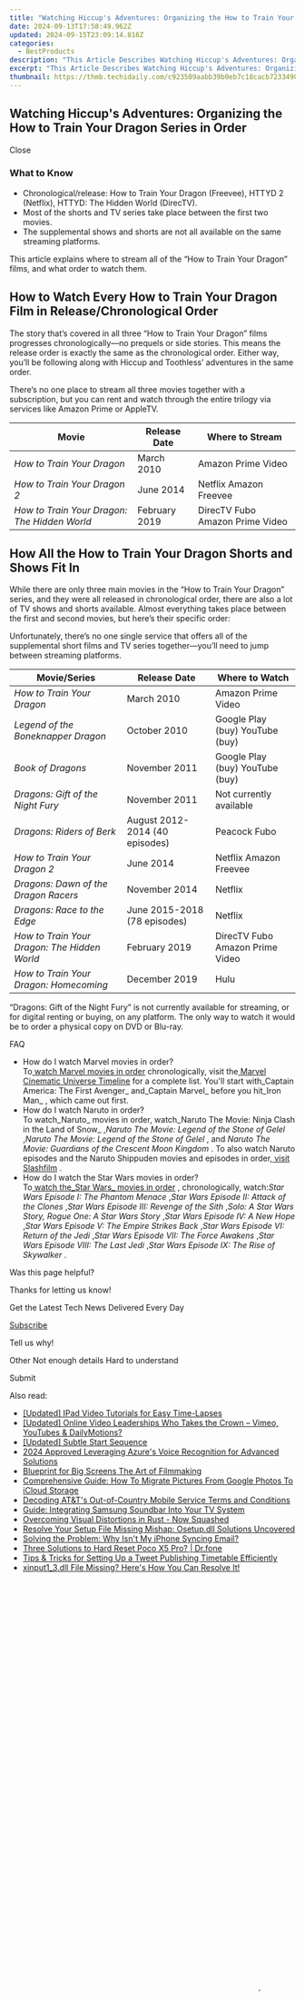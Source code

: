 ```yaml
---
title: "Watching Hiccup's Adventures: Organizing the How to Train Your Dragon Series in Order"
date: 2024-09-13T17:58:49.962Z
updated: 2024-09-15T23:09:14.816Z
categories:
  - BestProducts
description: "This Article Describes Watching Hiccup's Adventures: Organizing the How to Train Your Dragon Series in Order"
excerpt: "This Article Describes Watching Hiccup's Adventures: Organizing the How to Train Your Dragon Series in Order"
thumbnail: https://thmb.techidaily.com/c923509aabb39b0eb7c18cacb723349038dd49742635efdbf9b811ae50d9f542.jpg
---
```


## Watching Hiccup's Adventures: Organizing the How to Train Your Dragon Series in Order

Close 

###  What to Know

* Chronological/release: How to Train Your Dragon (Freevee), HTTYD 2 (Netflix), HTTYD: The Hidden World (DirecTV).
* Most of the shorts and TV series take place between the first two movies.
* The supplemental shows and shorts are not all available on the same streaming platforms.

 This article explains where to stream all of the “How to Train Your Dragon” films, and what order to watch them.

##  How to Watch Every How to Train Your Dragon Film in Release/Chronological Order 

 The story that’s covered in all three “How to Train Your Dragon” films progresses chronologically—no prequels or side stories. This means the release order is exactly the same as the chronological order. Either way, you’ll be following along with Hiccup and Toothless’ adventures in the same order.  

 There’s no one place to stream all three movies together with a subscription, but you can rent and watch through the entire trilogy via services like Amazon Prime or AppleTV.

| **Movie**                                    | **Release Date** | **Where to Stream**             |
| -------------------------------------------- | ---------------- | ------------------------------- |
| _How to Train Your Dragon_                   | March 2010       | Amazon Prime Video              |
| _How to Train Your Dragon 2_                 | June 2014        | Netflix Amazon Freevee          |
| _How to Train Your Dragon: The Hidden World_ | February 2019    | DirecTV Fubo Amazon Prime Video |

##  How All the How to Train Your Dragon Shorts and Shows Fit In 

 While there are only three main movies in the “How to Train Your Dragon” series, and they were all released in chronological order, there are also a lot of TV shows and shorts available. Almost everything takes place between the first and second movies, but here’s their specific order:  

 Unfortunately, there’s no one single service that offers all of the supplemental short films and TV series together—you’ll need to jump between streaming platforms.

| **Movie/Series**                             | **Release Date**               | **Where to Watch**              |
| -------------------------------------------- | ------------------------------ | ------------------------------- |
| _How to Train Your Dragon_                   | March 2010                     | Amazon Prime Video              |
| _Legend of the Boneknapper Dragon_           | October 2010                   | Google Play (buy) YouTube (buy) |
| _Book of Dragons_                            | November 2011                  | Google Play (buy) YouTube (buy) |
| _Dragons: Gift of the Night Fury_            | November 2011                  | Not currently available         |
| _Dragons: Riders of Berk_                    | August 2012-2014 (40 episodes) | Peacock Fubo                    |
| _How to Train Your Dragon 2_                 | June 2014                      | Netflix Amazon Freevee          |
| _Dragons: Dawn of the Dragon Racers_         | November 2014                  | Netflix                         |
| _Dragons: Race to the Edge_                  | June 2015-2018 (78 episodes)   | Netflix                         |
| _How to Train Your Dragon: The Hidden World_ | February 2019                  | DirecTV Fubo Amazon Prime Video |
| _How to Train Your Dragon: Homecoming_       | December 2019                  | Hulu                            |

 “Dragons: Gift of the Night Fury” is not currently available for streaming, or for digital renting or buying, on any platform. The only way to watch it would be to order a physical copy on DVD or Blu-ray.

 FAQ

* How do I watch Marvel movies in order?  
 To[ watch Marvel movies in order](https://www.lifewire.com/watch-marvel-movies-in-order-online-5077381) chronologically, visit the[ Marvel Cinematic Universe Timeline](https://www.marvel.com/articles/movies/marvel-cinematic-universe-timeline-disney-plus) for a complete list. You'll start with_Captain America: The First Avenger_ and_Captain Marvel_ before you hit_Iron Man_ , which came out first.
* How do I watch Naruto in order?  
 To watch_Naruto_ movies in order, watch_Naruto The Movie: Ninja Clash in the Land of Snow_ ,_Naruto The Movie: Legend of the Stone of Gelel_ ,_Naruto The Movie: Legend of the Stone of Gelel_ , and _Naruto The Movie: Guardians of the Crescent Moon Kingdom_ . To also watch Naruto episodes and the Naruto Shippuden movies and episodes in order,[ visit Slashfilm](https://www.slashfilm.com/903307/how-to-watch-the-naruto-franchise-in-order/) .
* How do I watch the Star Wars movies in order?  
 To[ watch the_Star Wars_ movies in order](https://www.lifewire.com/watch-star-wars-movies-in-order-online-5077382) , chronologically, watch:_Star Wars Episode I: The Phantom Menace_ ,_Star Wars Episode II: Attack of the Clones_ ,_Star Wars Episode III: Revenge of the Sith_ ,_Solo: A Star Wars Story, Rogue One: A Star Wars Story_ ,_Star Wars Episode IV: A New Hope_ ,_Star Wars Episode V: The Empire Strikes Back_ ,_Star Wars Episode VI: Return of the Jedi_ ,_Star Wars Episode VII: The Force Awakens_ ,_Star Wars Episode VIII: The Last Jedi_ ,_Star Wars Episode IX: The Rise of Skywalker_ .

Was this page helpful?

Thanks for letting us know!

 Get the Latest Tech News Delivered Every Day

[ Subscribe ](https://www.lifewire.com/#) 

Tell us why!

 Other  Not enough details  Hard to understand 

 Submit 

<ins class="adsbygoogle"
     style="display:block"
     data-ad-format="autorelaxed"
     data-ad-client="ca-pub-7571918770474297"
     data-ad-slot="1223367746"></ins>

<ins class="adsbygoogle"
     style="display:block"
     data-ad-client="ca-pub-7571918770474297"
     data-ad-slot="8358498916"
     data-ad-format="auto"
     data-full-width-responsive="true"></ins>

<span class="atpl-alsoreadstyle">Also read:</span>
<div><ul>
<li><a href="https://screen-mirroring-recording.techidaily.com/updated-ipad-video-tutorials-for-easy-time-lapses/"><u>[Updated] IPad Video Tutorials for Easy Time-Lapses</u></a></li>
<li><a href="https://facebook-video-footage.techidaily.com/updated-online-video-leaderships-who-takes-the-crown-vimeo-youtubes-and-dailymotions/"><u>[Updated] Online Video Leaderships Who Takes the Crown – Vimeo, YouTubes & DailyMotions?</u></a></li>
<li><a href="https://some-skills.techidaily.com/updated-subtle-start-sequence/"><u>[Updated] Subtle Start Sequence</u></a></li>
<li><a href="https://fox-blue.techidaily.com/2024-approved-leveraging-azures-voice-recognition-for-advanced-solutions/"><u>2024 Approved Leveraging Azure's Voice Recognition for Advanced Solutions</u></a></li>
<li><a href="https://extra-resources.techidaily.com/blueprint-for-big-screens-the-art-of-filmmaking/"><u>Blueprint for Big Screens The Art of Filmmaking</u></a></li>
<li><a href="https://tech-recovery.techidaily.com/comprehensive-guide-how-to-migrate-pictures-from-google-photos-to-icloud-storage/"><u>Comprehensive Guide: How To Migrate Pictures From Google Photos To iCloud Storage</u></a></li>
<li><a href="https://tech-recovery.techidaily.com/decoding-atandts-out-of-country-mobile-service-terms-and-conditions/"><u>Decoding AT&T's Out-of-Country Mobile Service Terms and Conditions</u></a></li>
<li><a href="https://tech-recovery.techidaily.com/guide-integrating-samsung-soundbar-into-your-tv-system/"><u>Guide: Integrating Samsung Soundbar Into Your TV System</u></a></li>
<li><a href="https://win-solutions.techidaily.com/overcoming-visual-distortions-in-rust-now-squashed/"><u>Overcoming Visual Distortions in Rust - Now Squashed</u></a></li>
<li><a href="https://tech-recovery.techidaily.com/resolve-your-setup-file-missing-mishap-osetupdll-solutions-uncovered/"><u>Resolve Your Setup File Missing Mishap: Osetup.dll Solutions Uncovered</u></a></li>
<li><a href="https://fox-that.techidaily.com/solving-the-problem-why-isnt-my-iphone-syncing-email/"><u>Solving the Problem: Why Isn't My iPhone Syncing Email?</u></a></li>
<li><a href="https://techidaily.com/three-solutions-to-hard-reset-poco-x5-pro-drfone-by-drfone-reset-android-reset-android/"><u>Three Solutions to Hard Reset Poco X5 Pro? | Dr.fone</u></a></li>
<li><a href="https://tech-recovery.techidaily.com/tips-and-tricks-for-setting-up-a-tweet-publishing-timetable-efficiently/"><u>Tips & Tricks for Setting Up a Tweet Publishing Timetable Efficiently</u></a></li>
<li><a href="https://tech-recovery.techidaily.com/xinput13dll-file-missing-heres-how-you-can-resolve-it/"><u>xinput1_3.dll File Missing? Here's How You Can Resolve It!</u></a></li>
</ul></div>

<!-- affiliate ads begin -->
<span id="1516072">
					<video width="864" height="1536" style="cursor:pointer"
           poster="//a.impactradius-go.com/display-clicktoplayimage/1516072.png"
           onclick="if(!this.playClicked){this.play();this.setAttribute('controls',true);this.playClicked=true;}">
	   <source src="//a.impactradius-go.com/display-ad/16446-1516072">
	   <img src="//a.impactradius-go.com/display-clicktoplayimage/1516072.png" style="border: none; height: 100%; width: 100%; object-fit: contain">
	</video>
	<div style="width:540px;text-align:center"><a href="javascript:window.open(decodeURIComponent('https%3A%2F%2Flaganoo.pxf.io%2Fc%2F5597632%2F1516072%2F16446'), '_blank');void(0);">Click here</a></div>
</span>
<img height="0" width="0" src="https://imp.pxf.io/i/5597632/1516072/16446" style="position:absolute;visibility:hidden;" border="0" />
<!-- affiliate ads end -->

